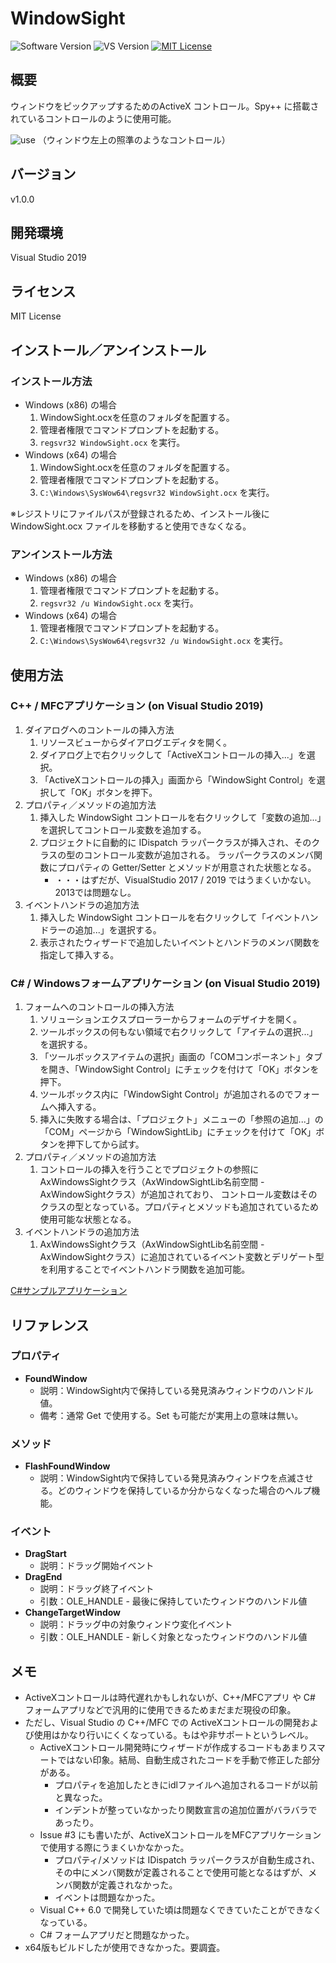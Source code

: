 WindowSight
===

![Software Version](http://img.shields.io/badge/Version-v1.0.0-green.svg?style=flat)
![VS Version](http://img.shields.io/badge/VisualStudio-2019-blue.svg?style=flat)
[![MIT License](http://img.shields.io/badge/license-MIT-blue.svg?style=flat)](LICENSE)

## 概要
ウィンドウをピックアップするためのActiveX コントロール。Spy++ に搭載されているコントロールのように使用可能。  

![use](https://user-images.githubusercontent.com/18702413/69725860-81c72280-1162-11ea-9fd4-0e3412c9b112.gif)
（ウィンドウ左上の照準のようなコントロール）  

## バージョン
v1.0.0

## 開発環境
Visual Studio 2019

## ライセンス
MIT License

## インストール／アンインストール
### インストール方法
- Windows (x86) の場合
    1. WindowSight.ocxを任意のフォルダを配置する。
    2. 管理者権限でコマンドプロンプトを起動する。
    3. `regsvr32 WindowSight.ocx` を実行。
- Windows (x64) の場合
    1. WindowSight.ocxを任意のフォルダを配置する。
    2. 管理者権限でコマンドプロンプトを起動する。
    3. `C:\Windows\SysWow64\regsvr32 WindowSight.ocx` を実行。

※レジストリにファイルパスが登録されるため、インストール後に WindowSight.ocx ファイルを移動すると使用できなくなる。

### アンインストール方法
- Windows (x86) の場合
    1. 管理者権限でコマンドプロンプトを起動する。
    2. `regsvr32 /u WindowSight.ocx` を実行。
- Windows (x64) の場合
    1. 管理者権限でコマンドプロンプトを起動する。
    2. `C:\Windows\SysWow64\regsvr32 /u WindowSight.ocx` を実行。

## 使用方法
### C++ / MFCアプリケーション (on Visual Studio 2019)
1. ダイアログへのコントールの挿入方法
    1. リソースビューからダイアログエディタを開く。
    2. ダイアログ上で右クリックして「ActiveXコントロールの挿入...」を選択。
    3. 「ActiveXコントロールの挿入」画面から「WindowSight Control」を選択して「OK」ボタンを押下。
2. プロパティ／メソッドの追加方法
    1. 挿入した WindowSight コントロールを右クリックして「変数の追加...」を選択してコントロール変数を追加する。
    2. プロジェクトに自動的に IDispatch ラッパークラスが挿入され、そのクラスの型のコントロール変数が追加される。
       ラッパークラスのメンバ関数にプロパティの Getter/Setter とメソッドが用意された状態となる。
        - ・・・はずだが、VisualStudio 2017 / 2019 ではうまくいかない。2013では問題なし。
3. イベントハンドラの追加方法
    1. 挿入した WindowSight コントロールを右クリックして「イベントハンドラーの追加...」を選択する。
    2. 表示されたウィザードで追加したいイベントとハンドラのメンバ関数を指定して挿入する。

### C# / Windowsフォームアプリケーション (on Visual Studio 2019)
1. フォームへのコントロールの挿入方法
    1. ソリューションエクスプローラーからフォームのデザイナを開く。
    2. ツールボックスの何もない領域で右クリックして「アイテムの選択...」を選択する。
    3. 「ツールボックスアイテムの選択」画面の「COMコンポーネント」タブを開き、「WindowSight Control」にチェックを付けて「OK」ボタンを押下。
    4. ツールボックス内に「WindowSight Control」が追加されるのでフォームへ挿入する。
    5. 挿入に失敗する場合は、「プロジェクト」メニューの「参照の追加...」の「COM」ページから「WindowSightLib」にチェックを付けて「OK」ボタンを押下してから試す。
2. プロパティ／メソッドの追加方法
    1. コントロールの挿入を行うことでプロジェクトの参照に AxWindowsSightクラス（AxWindowSightLib名前空間 - AxWindowSightクラス）が追加されており、
       コントロール変数はそのクラスの型となっている。プロパティとメソッドも追加されているため使用可能な状態となる。
3. イベントハンドラの追加方法
    1. AxWindowsSightクラス（AxWindowSightLib名前空間 - AxWindowSightクラス）に追加されているイベント変数とデリゲート型を利用することでイベントハンドラ関数を追加可能。

[C#サンプルアプリケーション](/WindowSightTest)

## リファレンス
### プロパティ
- **FoundWindow**
    - 説明：WindowSight内で保持している発見済みウィンドウのハンドル値。
    - 備考：通常 Get で使用する。Set も可能だが実用上の意味は無い。

### メソッド
- **FlashFoundWindow**
    - 説明：WindowSight内で保持している発見済みウィンドウを点滅させる。どのウィンドウを保持しているか分からなくなった場合のヘルプ機能。

### イベント
- **DragStart**
    - 説明：ドラッグ開始イベント
- **DragEnd**
    - 説明：ドラッグ終了イベント
    - 引数：OLE_HANDLE - 最後に保持していたウィンドウのハンドル値
- **ChangeTargetWindow**
    - 説明：ドラッグ中の対象ウィンドウ変化イベント
    - 引数：OLE_HANDLE - 新しく対象となったウィンドウのハンドル値

## メモ
- ActiveXコントロールは時代遅れかもしれないが、C++/MFCアプリ や C# フォームアプリなどで汎用的に使用できるためまだまだ現役の印象。
- ただし、Visual Studio の C++/MFC での ActiveXコントロールの開発および使用はかなり行いにくくなっている。もはや非サポートというレベル。
    - ActiveXコントロール開発時にウィザードが作成するコードもあまりスマートではない印象。結局、自動生成されたコードを手動で修正した部分がある。
        - プロパティを追加したときにidlファイルへ追加されるコードが以前と異なった。
        - インデントが整っていなかったり関数宣言の追加位置がバラバラであったり。
    - Issue #3 にも書いたが、ActiveXコントロールをMFCアプリケーションで使用する際にうまくいかなかった。
        - プロパティ/メソッドは IDispatch ラッパークラスが自動生成され、その中にメンバ関数が定義されることで使用可能となるはずが、メンバ関数が定義されなかった。
        - イベントは問題なかった。
    - Visual C++ 6.0 で開発していた頃は問題なくできていたことができなくなっている。
    - C# フォームアプリだと問題なかった。
- x64版もビルドしたが使用できなかった。要調査。

